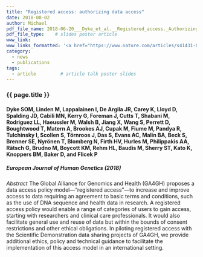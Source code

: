 ```yaml
---
title: "Registered access: authorizing data access"
date: 2018-08-02
author: Michael
pdf_file_name: 2018-06-20___Dyke_et_al.__Registered_access._Authorizing_data_access__EurJorHumGen.pdf
pdf_file_type:    # slides poster article
www_link: 
www_links_formatted: '<a href="https://www.nature.com/articles/s41431-018-0219-y" target="_blank">European Journal of Human Genetics</a>'
category: 
  - news
  - publications
tags: 
  - article         # article talk poster slides 
---
```


### {{ page.title }}
#### Dyke SOM, Linden M, Lappalainen I, De Argila JR, Carey K, Lloyd D, Spalding JD, Cabili MN, Kerry G, Foreman J, Cutts T, Shabani M, Rodriguez LL, Haeussler M, Walsh B, Jiang X, Wang S, Perrett D, Boughtwood T, Matern A, Brookes AJ, Cupak M, Fiume M, Pandya R, Tulchinsky I, Scollen S, Törnroos J, Das S, Evans AC, Malin BA, Beck S, Brenner SE, Nyrönen T, Blomberg N, Firth HV, Hurles M, Philippakis AA, Rätsch G, Brudno M, Boycott KM, Rehm HL, Baudis M, Sherry ST, Kato K, Knoppers BM, Baker D, and Flicek P 
##### European Journal of Human Genetics (2018)

<!--  CONTENT  -->
<!--more-->

*Abstract* The Global Alliance for Genomics and Health (GA4GH) proposes a data access policy model—“registered access”—to increase and improve access to data requiring an agreement to basic terms and conditions, such as the use of DNA sequence and health data in research. A registered access policy would enable a range of categories of users to gain access, starting with researchers and clinical care professionals. It would also facilitate general use and reuse of data but within the bounds of consent restrictions and other ethical obligations. In piloting registered access with the Scientific Demonstration data sharing projects of GA4GH, we provide additional ethics, policy and technical guidance to facilitate the implementation of this access model in an international setting.
